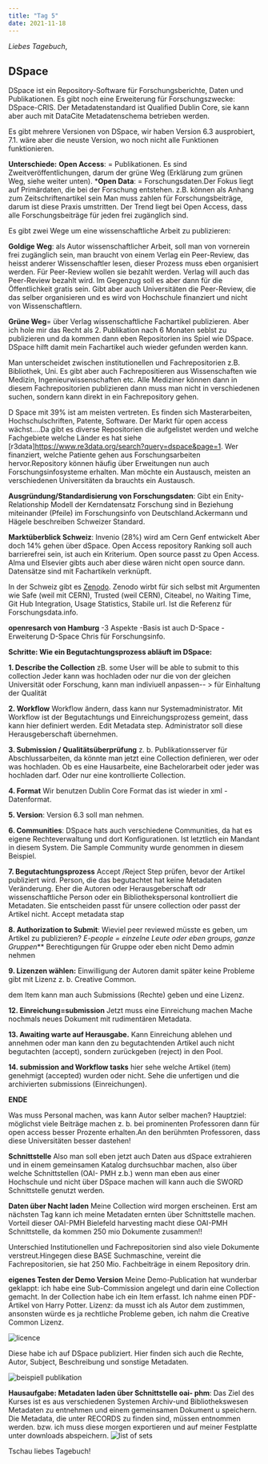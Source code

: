 ```yaml
---
title: "Tag 5"
date: 2021-11-18
---
```

_Liebes Tagebuch_,


**DSpace**
---
DSpace ist ein Repository-Software für Forschungsberichte, Daten und Publikationen.
Es gibt noch eine Erweiterung für Forschungszwecke: DSpace-CRIS.
Der Metadatenstandard ist Qualified Dublin Core, sie kann aber auch mit DataCite Metadatenschema betrieben werden.
 
Es gibt mehrere Versionen von DSpace, wir haben Version 6.3 ausprobiert, 7.1. wäre aber die neuste Version, wo noch nicht alle Funktionen funktionieren.
 
**Unterschiede:**
**Open Access**: = Publikationen. Es sind Zweitveröffentlichungen, darum der grüne Weg (Erklärung zum grünen Weg, siehe weiter unten).
***Open Data**: = Forschungsdaten.Der Fokus liegt auf Primärdaten, die bei der Forschung entstehen. z.B. können als Anhang zum Zeitschriftenartikel sein
Man muss zahlen für Forschungsbeiträge, darum ist diese Praxis umstritten. Der Trend liegt bei Open Access, dass alle Forschungsbeiträge für jeden frei zugänglich sind.
 
Es gibt zwei Wege um eine wissenschaftliche Arbeit zu publizieren:

**Goldige Weg**: als Autor wissenschaftlicher Arbeit, soll man von vornerein frei zugänglich sein, man braucht von einem Verlag ein Peer-Review, das heisst anderer Wissenschaftler lesen, dieser Prozess muss eben organisiert werden. Für Peer-Review wollen sie bezahlt werden. 
Verlag will auch das Peer-Review bezahlt wird. Im Gegenzug soll es aber dann für die Öffentlichkeit gratis sein. Gibt aber auch Universitäten die Peer-Review, die das selber organisieren und es wird von Hochschule finanziert und nicht von Wissenschaftlern.

**Grüne Weg**= über Verlag wissenschaftliche Fachartikel publizieren. Aber ich hole mir das Recht als 2. Publikation nach 6 Monaten seblst zu publizieren und da kommen dann eben Repositorien ins Spiel wie DSpace. DSpace hilft damit mein Fachartikel auch wieder gefunden werden kann.

Man unterscheidet zwischen institutionellen und Fachrepositorien z.B. Bibliothek, Uni. Es gibt aber auch Fachrepositieren aus Wissenschaften wie Medizin, Ingenieurwissenschaften etc. Alle Mediziner können dann in diesem Fachrepositorien publizieren dann muss man nicht in verschiedenen suchen, sondern kann direkt in ein Fachrepository gehen.

D Space mit 39% ist am meisten vertreten. Es finden sich Masterarbeiten, Hochschulschriften, Patente, Software.
Der Markt für open access wächst....Da gibt es diverse Repositorien die aufgelistet werden und welche Fachgebiete welche Länder es hat siehe [r3data]https://www.re3data.org/search?query=dspace&page=1.
Wer finanziert, welche Patiente gehen aus Forschungsarbeiten hervor.Repository können häufig über Erweitungen nun auch Forschungsinfosysteme erhalten.
Man möchte ein Austausch, meisten an verschiedenen Universitäten da brauchts ein Austausch.
 
**Ausgründung/Standardisierung von Forschungsdaten**: Gibt ein Enity-Relationship Modell der Kerndatensatz Forschung sind in Beziehung miteinander (Pfeile) im Forschungsinfo von Deutschland.Ackermann und Hägele beschreiben Schweizer Standard.

**Marktüberblick Schweiz**:
Invenio (28%) wird am Cern Genf entwickelt
Aber doch 14% gehen über dSpace.
Open Access repository Ranking soll auch barrierefrei sein, ist auch ein Kriterium.
Open source passt zu Open Access.
Alma und Elsevier gibts auch aber diese wären nicht open source dann.
Datensätze sind mit Fachartikeln verknüpft.

In der Schweiz gibt es [Zenodo](https://zenodo.org/).
Zenodo wirbt für sich selbst mit Argumenten wie Safe (weil mit CERN), Trusted (weil CERN), Citeabel, no Waiting Time, Git Hub Integration, Usage Statistics, Stabile url. Ist die Referenz für Forschungsdata.info.



**openresarch von Hamburg**
-3 Aspekte 
-Basis ist auch D-Space
-Erweiterung D-Space Chris für Forschungsinfo.


**Schritte: Wie ein Begutachtungsprozess abläuft im DSpace:**

**1. Describe the Collection**
zB. some User will be able to submit to this collection
Jeder kann was hochladen oder nur die von der gleichen Universität oder Forschung, kann man indiviuell anpassen-- > für Einhaltung der Qualität

**2. Workflow**
Workflow ändern, dass kann nur Systemadministrator. Mit Workflow ist der Begutachtungs und Einreichungsprozess gemeint, dass kann hier definiert werden.
Edit Metadata step. Administrator soll diese Herausgeberschaft übernehmen.

**3. Submission / Qualitätsüberprüfung**
z. b. Publikationsserver für Abschlussarbeiten, da könnte man jetzt eine Collection definieren, wer oder was hochladen. Ob es eine Hausarbeite, eine Bachelorarbeit oder jeder was hochladen darf. Oder nur eine kontrollierte Collection. 
 
**4. Format** 
Wir benutzen Dublin Core Format das ist wieder in xml -Datenformat.

**5. Version**: Version 6.3 soll man nehmen.   

**6. Communities**: DSpace hats auch verschiedene Communities, da hat es eigene Rechteverwaltung und dort Konfigurationen. Ist letztlich ein Mandant in diesem System. Die Sample Community wurde genommen in diesem Beispiel.


**7. Begutachtungsprozess**
Accept /Reject Step prüfen, bevor der Artikel publiziert wird.
Person, die das begutachtet hat keine Metadaten Veränderung.
Eher die Autoren oder Herausgeberschaft odr wissenschaftliche Person oder ein Bibliothekspersonal kontrolliert die Metadaten. Sie entscheiden passt für unsere collection oder passt der Artikel nicht.
Accept metadata stap

**8. Authorization to Submit**:
Wieviel peer reviewed müsste es geben, um Artikel zu publizieren?
 _E-people = einzelne Leute oder eben groups, ganze Gruppen_**
Berechtigungen für Gruppe oder eben nicht
Demo admin nehmen

**9. Lizenzen wählen:** Einwilligung der Autoren  damit später keine Probleme gibt mit Lizenz z. b. Creative Common.
 
dem Item kann man auch Submissions (Rechte) geben und eine Lizenz.

 
**12. Einreichung=submission**
Jetzt muss eine Einreichung machen
Mache nochmals neues Dokument mit rudimentären Metadata.

**13. Awaiting warte auf Herausgabe.**
Kann Einreichung ablehen und annehmen oder man kann den zu begutachtenden Artikel auch nicht begutachten (accept), sondern zurückgeben (reject) in den Pool.

**14. submission and Workflow tasks**
hier sehe welche Artikel (item) genehmigt (accepted) wurden  oder nicht. Sehe die unfertigen und die archivierten submissions (Einreichungen).

**ENDE**

Was muss Personal machen, was kann Autor selber machen?
Hauptziel: möglichst viele Beiträge machen z. b. bei prominenten Professoren dann für open access besser Prozente erhalten.An den berühmten Professoren, dass diese Universitäten besser dastehen!

**Schnittstelle**
Also man soll eben jetzt auch Daten aus dSpace extrahieren und in einem gemeinsamen Katalog durchsuchbar machen, also über welche Schnittstellen (OAI- PMH z.b.) wenn man eben aus einer Hochschule und nicht über DSpace machen will kann auch die SWORD Schnittstelle genutzt werden.
 
**Daten über Nacht laden**
Meine Collection wird morgen erscheinen. Erst am nächsten Tag kann ich meine Metadaten ernten über Schnittstelle machen.
Vorteil dieser OAI-PMH Bielefeld harvesting macht diese OAI-PMH Schnittstelle, da kommen 250 mio Dokumente zusammen!!

Unterschied Institutionellen und Fachrepositorien sind also viele Dokumente verstreut.Hingegen diese BASE Suchmaschine, vereint die Fachrepositorien, sie hat 250 Mio. Fachbeiträge in einem Repository drin.
 
**eigenes Testen der Demo Version**
Meine Demo-Publication hat wunderbar geklappt: ich habe eine Sub-Commission angelegt und darin eine Collection gemacht.
In der Collection habe ich ein Item erfasst. Ich nahme einen PDF-Artikel von Harry Potter.
Lizenz: da musst ich als Autor dem zustimmen, ansonsten würde es ja rechtliche Probleme geben, ich nahm die Creative Common Lizenz.

![licence](https://user-images.githubusercontent.com/90834735/151446693-367e563d-5df6-4d38-85fe-be4fd140498f.png)

Diese habe ich auf DSpace publiziert. Hier finden sich auch die Rechte, Autor, Subject, Beschreibung und sonstige Metadaten.

![beispiell publikation](https://user-images.githubusercontent.com/90834735/151446808-3a23f5ed-52fe-434c-88d5-acf135f42922.png)


**Hausaufgabe: Metadaten laden über Schnittstelle oai- phm**:
Das Ziel des Kurses ist es aus verschiedenen Systemen Archiv-und Bibliothekswesen Metadaten zu entnehmen und einem gemeinsamen Dokument u speichern.
Die Metadata, die unter RECORDS zu finden sind, müssen entnommen werden. bzw. ich muss diese morgen exportieren und auf meiner Festplatte unter downloads abspeichern. 
![list of sets](https://user-images.githubusercontent.com/90834735/151446836-c346bb25-71a4-4e9a-8c00-28992b8969ad.png)




Tschau liebes Tagebuch!
